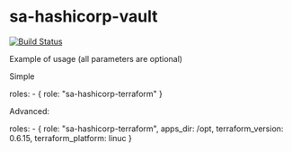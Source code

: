 sa-hashicorp-vault
==================

[![Build Status](https://travis-ci.org/softasap/sa-hashicorp-terraform.svg?branch=master)](https://travis-ci.org/softasap/sa-hashicorp-terraform)


Example of usage (all parameters are optional)

Simple

  roles:
    - {
        role: "sa-hashicorp-terraform"
      }


Advanced:


  roles:
    - {
        role: "sa-hashicorp-terraform",
        apps_dir: /opt,
        terraform_version: 0.6.15,
        terraform_platform: linuc
      }



